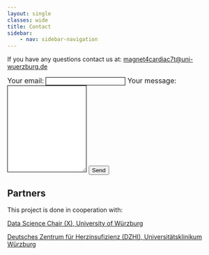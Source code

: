 ```yaml
---
layout: single
classes: wide
title: Contact
sidebar:
    - nav: sidebar-navigation
---
```


If you have any questions contact us at: [magnet4cardiac7t@uni-wuerzburg.de](mailto:magnet4cardiac7t@uni-wuerzburg.de)

<!-- modify this form HTML and place wherever you want your form -->
<form
  style="font-size: 16px; border-radius: 12px;"
  action="https://formspree.io/f/mwpvnlra"
  method="POST"
>
  <label>
    Your email:
    <input style="border: 1px solid black;" type="email" name="email">
  </label>
  <label>
    Your message:
    <textarea style="min-height: 200px; border: 1px solid black;" name="message"></textarea>
  </label>
  <!-- your other form fields go here -->
  <button class="btn btn--primary" type="submit">Send</button>
</form>

## Partners
This project is done in cooperation with:

<a class="reference external" href="https://dmir.org/">Data Science Chair (X), University of Würzburg</a>

<a class="reference external" href="https://www.ukw.de/behandlungszentren/dzhi/startseite/">Deutsches Zentrum für Herzinsufizienz (DZHI), Universitätsklinikum Würzburg</a>


